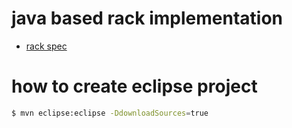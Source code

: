 
# java based rack implementation

* [rack spec](http://rack.rubyforge.org/doc/SPEC.html)


# how to create eclipse project

``` bash
$ mvn eclipse:eclipse -DdownloadSources=true
```


